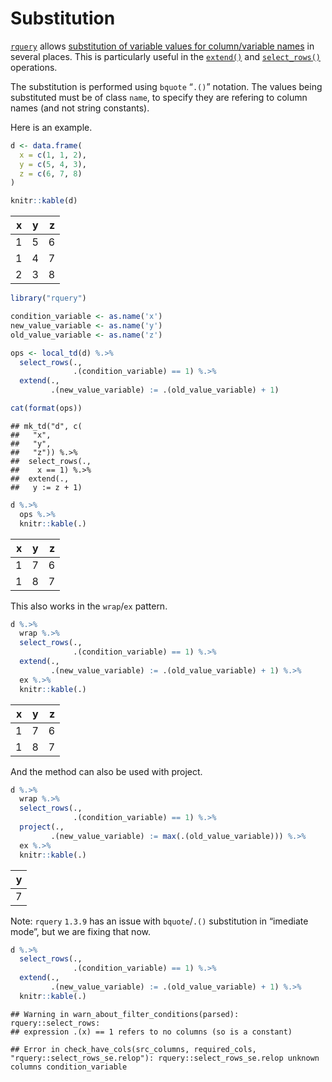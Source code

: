 Substitution
================

[`rquery`](https://github.com/WinVector/rquery) allows [substitution of
variable values for column/variable
names](https://cran.r-project.org/web/packages/rquery/vignettes/rquery_substitution.html)
in several places. This is particularly useful in the
[`extend()`](https://winvector.github.io/rquery/reference/extend.html)
and
[`select_rows()`](https://winvector.github.io/rquery/reference/select_rows.html)
operations.

The substitution is performed using `bquote` “`.()`” notation. The
values being substituted must be of class `name`, to specify they are
refering to column names (and not string constants).

Here is an example.

``` r
d <- data.frame(
  x = c(1, 1, 2),
  y = c(5, 4, 3),
  z = c(6, 7, 8)
)

knitr::kable(d)
```

| x | y | z |
| -: | -: | -: |
| 1 | 5 | 6 |
| 1 | 4 | 7 |
| 2 | 3 | 8 |

``` r
library("rquery")

condition_variable <- as.name('x')
new_value_variable <- as.name('y')
old_value_variable <- as.name('z')

ops <- local_td(d) %.>%
  select_rows(.,
              .(condition_variable) == 1) %.>%
  extend(.,
         .(new_value_variable) := .(old_value_variable) + 1)

cat(format(ops))
```

    ## mk_td("d", c(
    ##   "x",
    ##   "y",
    ##   "z")) %.>%
    ##  select_rows(.,
    ##    x == 1) %.>%
    ##  extend(.,
    ##   y := z + 1)

``` r
d %.>% 
  ops %.>%
  knitr::kable(.)
```

| x | y | z |
| -: | -: | -: |
| 1 | 7 | 6 |
| 1 | 8 | 7 |

This also works in the `wrap`/`ex` pattern.

``` r
d %.>%
  wrap %.>%
  select_rows(.,
              .(condition_variable) == 1) %.>%
  extend(.,
         .(new_value_variable) := .(old_value_variable) + 1) %.>%
  ex %.>%
  knitr::kable(.)
```

| x | y | z |
| -: | -: | -: |
| 1 | 7 | 6 |
| 1 | 8 | 7 |

And the method can also be used with project.

``` r
d %.>%
  wrap %.>%
  select_rows(.,
              .(condition_variable) == 1) %.>%
  project(.,
         .(new_value_variable) := max(.(old_value_variable))) %.>%
  ex %.>%
  knitr::kable(.)
```

| y |
| -: |
| 7 |

Note: `rquery` `1.3.9` has an issue with `bquote`/`.()` substitution in
“imediate mode”, but we are fixing that now.

``` r
d %.>%
  select_rows(.,
              .(condition_variable) == 1) %.>%
  extend(.,
         .(new_value_variable) := .(old_value_variable) + 1) %.>%
  knitr::kable(.)
```

    ## Warning in warn_about_filter_conditions(parsed): rquery::select_rows:
    ## expression .(x) == 1 refers to no columns (so is a constant)

    ## Error in check_have_cols(src_columns, required_cols, "rquery::select_rows_se.relop"): rquery::select_rows_se.relop unknown columns condition_variable
